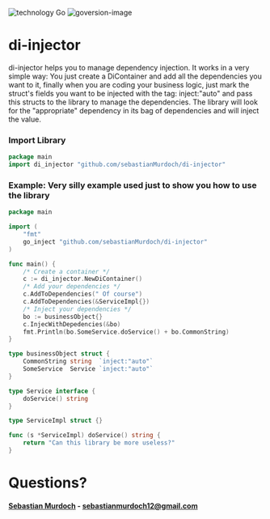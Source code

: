 ![technology Go](https://img.shields.io/badge/technology-go-blue.svg)
![goversion-image](https://img.shields.io/badge/Go-1.12+-00ADD8.svg)

# di-injector
di-injector helps you to manage dependency injection.
It works in a very simple way: You just create a DiContainer and add all the dependencies you want to it, finally when 
you are coding your business logic, just mark the struct's fields you want to be injected with the tag: inject:"auto"
and pass this structs to the library to manage the dependencies. The library will look for the "appropriate" dependency
in its bag of dependencies and will inject the value.

### Import Library
```go
package main 
import di_injector "github.com/sebastianMurdoch/di-injector"
```

### Example: Very silly example used just to show you how to use the library
```go
package main

import (
	"fmt"
	go_inject "github.com/sebastianMurdoch/di-injector"
)

func main() {
	/* Create a container */
	c := di_injector.NewDiContainer()
	/* Add your dependencies */
	c.AddToDependencies(" Of course")
	c.AddToDependencies(&ServiceImpl{})
	/* Inject your dependencies */
	bo := businessObject{}
	c.InjecWithDepedencies(&bo)
	fmt.Println(bo.SomeService.doService() + bo.CommonString)
}

type businessObject struct {
	CommonString string  `inject:"auto"`
	SomeService  Service `inject:"auto"`
}

type Service interface {
	doService() string
}

type ServiceImpl struct {}

func (s *ServiceImpl) doService() string {
	return "Can this library be more useless?"
}
```

# Questions?
#### [Sebastian Murdoch](https://github.com/sebastianMurdoch) - sebastianmurdoch12@gmail.com

